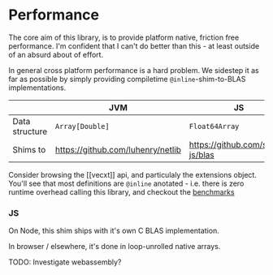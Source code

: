 # Performance

The core aim of this library, is to provide platform native, friction free performance. I'm confident that I can't do better than this - at least outside of an absurd about of effort.

In general cross platform performance is a hard problem. We sidestep it as far as possible by simply providing compiletime `@inline`-shim-to-BLAS implementations.


||JVM|JS|Native|Cross|
----|----|----|----|---|
Data structure| `Array[Double]` | `Float64Array` | `Array[Double]` |`NArray[Double]` |
Shims to | https://github.com/luhenry/netlib | https://github.com/stdlib-js/blas | [CBLAS](https://github.com/ekrich/sblas) | Best available |

Consider browsing the [[vecxt]] api, and particulaly the extensions object. You'll see that most definitions are `@inline` anotated - i.e. there is zero runtime overhead calling this library, and checkout the [benchmarks](benchmarks/sum.md)

### JS

On Node, this shim ships with it's own C BLAS implementation.

In browser / elsewhere, it's done in loop-unrolled native arrays.

TODO: Investigate webassembly? 